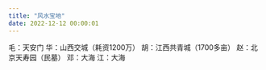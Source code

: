 ```yaml
---
title: "风水宝地"
date: 2022-12-12 00:00:01
---
```


毛：天安门
华：山西交城（耗资1200万）
胡：江西共青城（1700多亩）
赵：北京天寿园（民墓）
邓：大海
江：大海